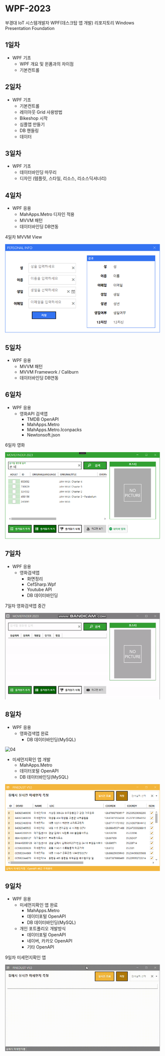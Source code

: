 # WPF-2023
부경대 IoT 시스템개발자 WPF(데스크탑 앱 개발) 리포지토리
Windows Presentation Foundation

## 1일차
- WPF 기초
  - WPF 개요 및 윈폼과의 차이점
  - 기본컨트롤
  
## 2일차
- WPF 기초
  - 기본컨트롤
  - 레이아웃 Grid 사용방법
  - Bikeshop 시작
  - 심플앱 만들기
  - DB 핸들링
  - 데이터

## 3일차
- WPF 기초
  - 데이터바인딩 마무리
  - 디자인 (템플릿, 스타일, 리소스, 리소스딕셔너리)
  
## 4일차
- WPF 응용
  - MahApps.Metro 디자인 적용
  - MVVM 패턴
  - 데이터바인딩 DB연동

4일차 MVVM View

![wpf01](https://raw.githubusercontent.com/JeongJaeAhn/WPF-2023/main/Images/wpf01.png)

## 5일차
- WPF 응용
  - MVVM 패턴
  - MVVM Framework / Caliburn
  - 데이터바인딩 DB연동

## 6일차
- WPF 응용
  - 영화API 검색앱
    - TMDB OpenAPI
    - MahApps.Metro
    - MahApps.Metro.Iconpacks
    - Newtonsoft.json

6일차 영화

![wpf02](https://raw.githubusercontent.com/JeongJaeAhn/WPF-2023/main/Images/wpf02.png)

## 7일차
- WPF 응용
  - 영화검색앱
    - 화면정리
    - CefSharp.Wpf
    - Youtube API
    - DB 데이터바인딩
    
7일차 영화검색앱 중간

![03](https://raw.githubusercontent.com/JeongJaeAhn/WPF-2023/main/Images/moviefinder.gif)

## 8일차
- WPF 응용
	- 영화검색앱 완료
		- DB 데이터바인딩(MySQL)
		
![04](https://raw.githubusercontent.com/JeongJaeAhn/WPF-2023/main/Images/moviefinder2.gif)


- 미세먼지확인 앱 개발
	- MahApps.Metro
	- 데이터포털 OpenAPI
	- DB 데이터바인딩(MySQL)
		
![03](https://raw.githubusercontent.com/JeongJaeAhn/WPF-2023/main/Images/wpf03.png)

## 9일차
- WPF 응용
	- 미세먼지확인 앱 완료
		- MahApps.Metro
		- 데이터포털 OpenAPI
		- DB 데이터바인딩(MySQL)
	- 개인 포트폴리오 개발방식
		- 데이터포털 OpenAPI
		- 네이버, 카카오 OpenAPI
		- 기타 OpenAPI

9일차 미세먼지확인 앱

![05](https://raw.githubusercontent.com/JeongJaeAhn/WPF-2023/main/Images/dust.gif)